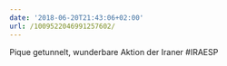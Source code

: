 ```yaml
---
date: '2018-06-20T21:43:06+02:00'
url: /1009522046991257602/
---
```

Pique getunnelt, wunderbare Aktion der Iraner #IRAESP
